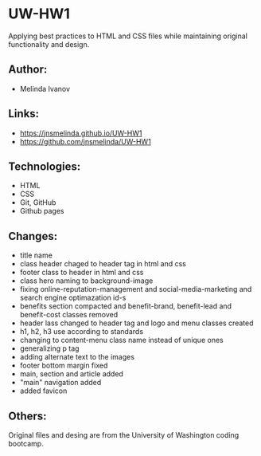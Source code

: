 # UW-HW1
Applying best practices to HTML and CSS files while maintaining original functionality and design.

## Author:
* Melinda Ivanov

## Links:
* https://jnsmelinda.github.io/UW-HW1
* https://github.com/jnsmelinda/UW-HW1

## Technologies:
* HTML
* CSS
* Git, GitHub
* Github pages

## Changes:
* title name
* class header chaged to header tag in html and css
* footer class to header in html and css
* class hero naming to background-image
* fixing online-reputation-management and social-media-marketing and search engine optimazation id-s
* benefits section compacted and benefit-brand, benefit-lead and benefit-cost classes removed
* header lass changed to header tag and logo and menu classes created
* h1, h2, h3 use according to standards
* changing to content-menu class name instead of unique ones
* generalizing p tag
* adding alternate text to the images
* footer bottom margin fixed
* main, section and article added
* "main" navigation added
* added favicon

## Others:
Original files and desing are from the University of Washington coding bootcamp.

